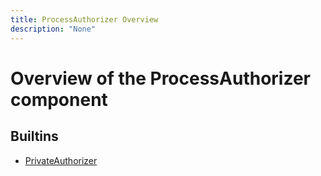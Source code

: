 ```yaml
---
title: ProcessAuthorizer Overview
description: "None"
---
```

# Overview of the ProcessAuthorizer component
## Builtins
* [PrivateAuthorizer](/docs/components/processauthorizer/privateauthorizer/)